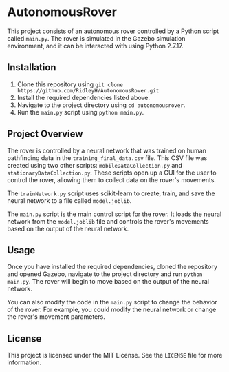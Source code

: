 # AutonomousRover

This project consists of an autonomous rover controlled by a Python script called `main.py`. The rover is simulated in the Gazebo simulation environment, and it can be interacted with using Python 2.7.17.

## Installation

1. Clone this repository using `git clone https://github.com/RidleyH/AutonomousRover.git`
2. Install the required dependencies listed above.
3. Navigate to the project directory using `cd autonomousrover`.
4. Run the `main.py` script using `python main.py`.

## Project Overview

The rover is controlled by a neural network that was trained on human pathfinding data in the `training_final_data.csv` file. This CSV file was created using two other scripts: `mobileDataCollection.py` and `stationaryDataCollection.py`. These scripts open up a GUI for the user to control the rover, allowing them to collect data on the rover's movements.

The `trainNetwork.py` script uses scikit-learn to create, train, and save the neural network to a file called `model.joblib`.

The `main.py` script is the main control script for the rover. It loads the neural network from the `model.joblib` file and controls the rover's movements based on the output of the neural network.

## Usage

Once you have installed the required dependencies, cloned the repository and opened Gazebo, navigate to the project directory and run `python main.py`. The rover will begin to move based on the output of the neural network.

You can also modify the code in the `main.py` script to change the behavior of the rover. For example, you could modify the neural network or change the rover's movement parameters.

## License

This project is licensed under the MIT License. See the `LICENSE` file for more information.
